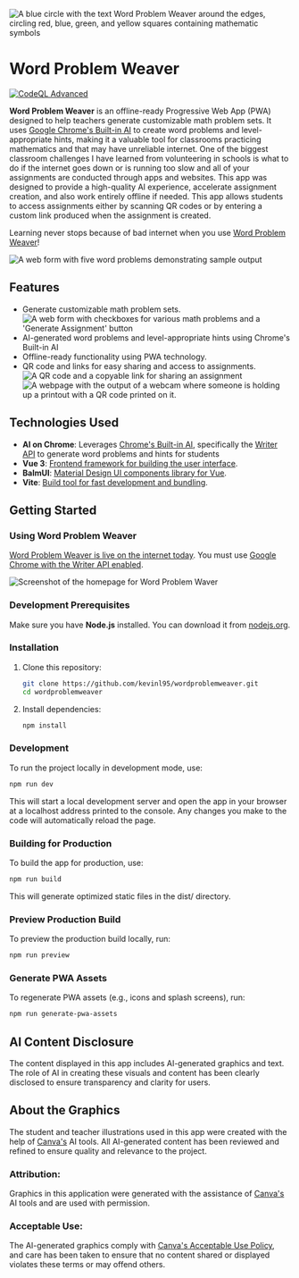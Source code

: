 ![A blue circle with the text Word Problem Weaver around the edges, circling red, blue, green, and yellow squares containing mathematic symbols](public/pwa-192x192.png)

# Word Problem Weaver

[![CodeQL Advanced](https://github.com/kevinl95/WordProblemWeaver/actions/workflows/codeql.yml/badge.svg)](https://github.com/kevinl95/WordProblemWeaver/actions/workflows/codeql.yml)

**Word Problem Weaver** is an offline-ready Progressive Web App (PWA) designed to help teachers generate customizable math problem sets. It uses [Google Chrome's Built-in AI](https://developer.chrome.com/docs/ai/built-in-apis) to create word problems and level-appropriate hints, making it a valuable tool for classrooms practicing mathematics and that may have unreliable internet. One of the biggest classroom challenges I have learned from volunteering in schools is what to do if the internet goes down or is running too slow and all of your assignments are conducted through apps and websites. This app was designed to provide a high-quality AI experience, accelerate assignment creation, and also work entirely offline if needed. This app allows students to access assignments either by scanning QR codes or by entering a custom link produced when the assignment is created.

Learning never stops because of bad internet when you use [Word Problem Weaver](https://www.wordproblemweaver.com)!

![A web form with five word problems demonstrating sample output](screenshots/sample.png)

## Features

- Generate customizable math problem sets.
![A web form with checkboxes for various math problems and a 'Generate Assignment' button](screenshots/assignmentgeneration.png)
- AI-generated word problems and level-appropriate hints using Chrome's Built-in AI
- Offline-ready functionality using PWA technology.
- QR code and links for easy sharing and access to assignments.
![A QR code and a copyable link for sharing an assignment](screenshots/sharepage.png)
![A webpage with the output of a webcam where someone is holding up a printout with a QR code printed on it.](screenshots/qrscan.png)

## Technologies Used

- **AI on Chrome**: Leverages [Chrome's Built-in AI](https://developer.chrome.com/docs/ai/built-in-apis), specifically the [Writer API](https://developer.chrome.com/docs/ai/built-in-apis#writer_and_rewriter_apis) to generate word problems and hints for students 
- **Vue 3**: [Frontend framework for building the user interface](https://vuejs.org/).
- **BalmUI**: [Material Design UI components library for Vue](https://material.balmjs.com/).
- **Vite**: [Build tool for fast development and bundling](https://vite.dev/).

## Getting Started

### Using Word Problem Weaver

[Word Problem Weaver is live on the internet today](https://www.wordproblemweaver.com). You must use [Google Chrome with the Writer API enabled](https://developer.chrome.com/docs/ai/built-in-apis).

![Screenshot of the homepage for Word Problem Waver](screenshots/home.png)

### Development Prerequisites

Make sure you have **Node.js** installed. You can download it from [nodejs.org](https://nodejs.org/).

### Installation

1. Clone this repository:

   ```bash
   git clone https://github.com/kevinl95/wordproblemweaver.git
   cd wordproblemweaver
   ```
2. Install dependencies:
   ```bash
   npm install
   ```

### Development

To run the project locally in development mode, use:
```bash
npm run dev
```
This will start a local development server and open the app in your browser at a localhost address printed to the console. Any changes you make to the code will automatically reload the page.

### Building for Production

To build the app for production, use:

```bash
npm run build
```

This will generate optimized static files in the dist/ directory.

### Preview Production Build

To preview the production build locally, run:

```bash
npm run preview
```

### Generate PWA Assets

To regenerate PWA assets (e.g., icons and splash screens), run:

```bash
npm run generate-pwa-assets
```

## AI Content Disclosure

The content displayed in this app includes AI-generated graphics and text. The role of AI in creating these visuals and content has been clearly disclosed to ensure transparency and clarity for users.

## About the Graphics

The student and teacher illustrations used in this app were created with the help of [Canva's](https://www.canva.com) AI tools. All AI-generated content has been reviewed and refined to ensure quality and relevance to the project.

### Attribution:
Graphics in this application were generated with the assistance of [Canva's](https://www.canva.com) AI tools and are used with permission.

### Acceptable Use:
The AI-generated graphics comply with [Canva's Acceptable Use Policy](https://www.canva.com/policies/acceptable-use-policy/), and care has been taken to ensure that no content shared or displayed violates these terms or may offend others.
